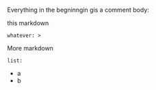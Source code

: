 Everything in the begninngin gis a comment
    body:
    
this markdown


    whatever: >
    
More markdown

    list:
    
- a 
- b
